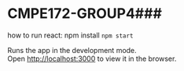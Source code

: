 # CMPE172-GROUP4###
how to run react:
npm install
 `npm start`

Runs the app in the development mode.\
Open [http://localhost:3000](http://localhost:3000) to view it in the browser.
